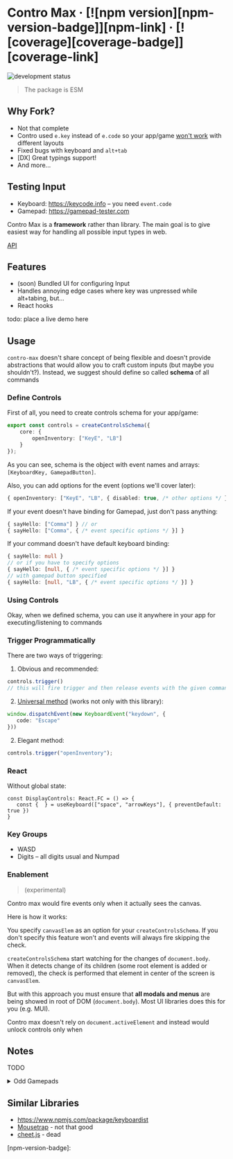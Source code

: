 # Contro Max &middot; [![npm version][npm-version-badge]][npm-link] &middot; [![coverage][coverage-badge]][coverage-link]

![development status](https://img.shields.io/badge/status-in%20development-orange.svg)

> The package is ESM

## Why Fork?

- Not that complete
- Contro used `e.key` instead of `e.code` so your app/game [won't work](https://javascript.info/keyboard-events#event-code-and-event-key) with different layouts
- Fixed bugs with keyboard and `alt+tab`
- [DX] Great typings support!
- And more...

## Testing Input

<!-- TODO its obsolete, remove it -->
- Keyboard: <https://keycode.info> – you need `event.code`
- Gamepad: <https://gamepad-tester.com>
<!-- - These plus mobile (touch): TODO PLACE LIVE DEMO -->

Contro Max is a **framework** rather than library. The main goal is to give easiest way for handling all possible input types in web.

[API](https://paka.dev/npm/contro-max)

## Features

<!-- - Great Mobile support -->
<!-- - (optional) Control PS4 controller lighthouse -->
- (soon) Bundled UI for configuring Input
- Handles annoying edge cases where key was unpressed while alt+tabing, but...
- React hooks

todo: place a live demo here

## Usage

<!-- TODO rethink -->
`contro-max` doesn't share concept of being flexible and doesn't provide abstractions that would allow you to craft custom inputs (but maybe you shouldn't?). Instead, we suggest should define so called **schema** of all commands

### Define Controls

First of all, you need to create controls schema for your app/game:

```ts
export const controls = createControlsSchema({
    core: {
        openInventory: ["KeyE", "LB"]
    }
});
```

As you can see, schema is the object with event names and arrays: `[KeyboardKey, GamepadButton]`.

Also, you can add options for the event (options we'll cover later):

```ts
{ openInventory: ["KeyE", "LB", { disabled: true, /* other options */ }] }
```

If your event doesn't have binding for Gamepad, just don't pass anything:

```ts
{ sayHello: ["Comma"] } // or
{ sayHello: ["Comma", { /* event specific options */ }] }
```

If your command doesn't have default keyboard binding:

```ts
{ sayHello: null }
// or if you have to specify options
{ sayHello: [null, { /* event specific options */ }] }
// with gamepad button specified
{ sayHello: [null, "LB", { /* event specific options */ }] }
```

### Using Controls

Okay, when we defined schema, you can use it anywhere in your app for executing/listening to commands

### Trigger Programmatically

There are two ways of triggering:

1. Obvious and recommended:

```ts
controls.trigger()
// this will fire trigger and then release events with the given command
```

2. [Universal method](javascript.info/dispatch-events) (works not only with this library):

```ts
window.dispatchEvent(new KeyboardEvent("keydown", {
   code: "Escape"
}))
```

2. Elegant method:

```ts
controls.trigger("openInventory");
```

### React

Without global state:

```tsx
const DisplayControls: React.FC = () => {
   const {  } = useKeyboard(["space", "arrowKeys"], { preventDefault: true })
}
```

### Key Groups

- WASD
- Digits – all digits usual and Numpad

### Enablement

> (experimental)

Contro max would fire events only when it actually sees the canvas.

Here is how it works:

You specify `canvasElem` as an option for your `createControlsSchema`.
If you don't specify this feature won't and events will always fire skipping the check.

`createControlsSchema` start watching for the changes of `document.body`. When it detects change of its children (some root element is added or removed), the check is performed that element in center of the screen is `canvasElem`.

But with this approach you must ensure that **all modals and menus** are being showed in root of DOM (`document.body`). Most UI libraries does this for you (e.g. MUI).

Contro max doesn't rely on `document.activeElement` and instead would unlock controls only when

## Notes

TODO

<details>
<summary>Odd Gamepads</summary>

Gamepads like this the most probably won't work at all. (use tester above)
But if you're under Windows and OS sees gamepad as gamepad (not keyboard) or can remap buttons using [TocaEdit](https://www.x360ce.com/) in pair with vJoy, but it's quite not easy to do so I'll post instructions later here.
</details>

## Similar Libraries

- <https://www.npmjs.com/package/keyboardist>
- [Mousetrap](npmjs.com/mousetrap) - not that good
- [cheet.js](npmjs.com/cheet.js) - dead

[npm-version-badge]:
